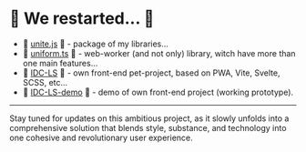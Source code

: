 # 🏴 We restarted... 🏴

- 🏅 [unite.js](https://github.com/BZ-0/unite.js) 🏅 - package of my libraries...
- 🥋 [uniform.ts](https://github.com/BZ-0/uniform.ts) 🥋 - web-worker (and not only) library, witch have more than one main features...
- 👑 [IDC-LS](https://github.com/BZ-0/IDC-LS) 👑 - own front-end pet-project, based on PWA, Vite, Svelte, SCSS, etc...
- 🐴 [IDC-LS-demo](https://idc-lx.ru/) 🐴 - demo of own front-end project (working prototype).

---

Stay tuned for updates on this ambitious project, as it slowly unfolds into a comprehensive solution that blends style, substance, and technology into one cohesive and revolutionary user experience.
